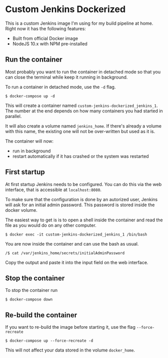 # Custom Jenkins Dockerized

This is a custom Jenkins image I'm using for my build pipeline at home. Right now it has the following features:

- Built from official Docker image
- NodeJS 10.x with NPM pre-installed

## Run the container

Most probably you want to run the container in detached mode so that you can close the terminal while keep it running in background.

To run a container in detached mode, use the `-d` flag.

`$ docker-compose up -d`

This will create a container named `custom-jenkins-dockerized_jenkins_1`. The number at the end depends on how many containers you had started in parallel.

It will also create a volume named `jenkins_home`. If there's already a volume with this name, the existing one will not be over-written but used as it is.

The container will now:

- run in background
- restart automatically if it has crashed or the system was restarted

## First startup

At first startup Jenkins needs to be configured. You can do this via the web interface, that is accessible at `localhost:8080`.

To make sure that the configuration is done by an autorized user, Jenkins will ask for an initial admin password. This password is stored inside the docker volume.

The easiest way to get is is to open a shell inside the container and read the file as you would do on any other computer.

`$ docker exec -it custom-jenkins-dockerized_jenkins_1 /bin/bash`

You are now inside the container and can use the bash as usual.

`/$ cat /var/jenkins_home/secrets/initialAdminPassword`

Copy the output and paste it into the input field on the web interface.

## Stop the container

To stop the container run

`$ docker-compose down`

## Re-build the container

If you want to re-build the image before starting it, use the flag `--force-recreate`

`$ docker-compose up --force-recreate -d`

This will not affect your data stored in the volume `docker_home`.
